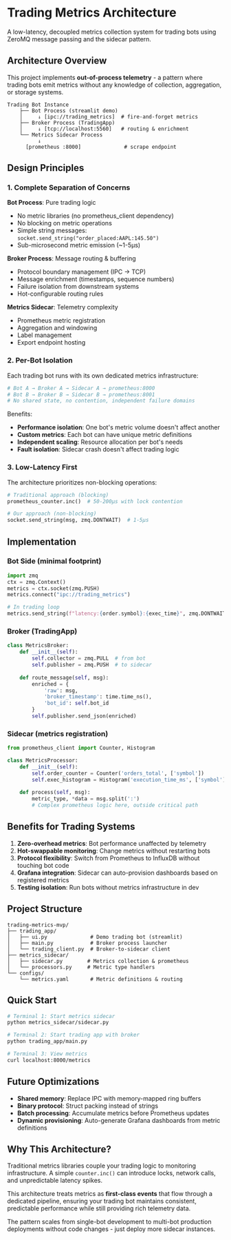 # Trading Metrics Architecture

A low-latency, decoupled metrics collection system for trading bots using ZeroMQ message passing and the sidecar pattern.

## Architecture Overview

This project implements **out-of-process telemetry** - a pattern where trading bots emit metrics without any knowledge of collection, aggregation, or storage systems.

```
Trading Bot Instance
    ├── Bot Process (streamlit demo)
    │     ↓ [ipc://trading_metrics]  # fire-and-forget metrics
    ├── Broker Process (TradingApp)
    │     ↓ [tcp://localhost:5560]   # routing & enrichment
    └── Metrics Sidecar Process
          ↓
      [prometheus :8000]              # scrape endpoint
```

## Design Principles

### 1. Complete Separation of Concerns

**Bot Process**: Pure trading logic
- No metric libraries (no prometheus_client dependency)
- No blocking on metric operations
- Simple string messages: `socket.send_string("order_placed:AAPL:145.50")`
- Sub-microsecond metric emission (~1-5μs)

**Broker Process**: Message routing & buffering
- Protocol boundary management (IPC → TCP)
- Message enrichment (timestamps, sequence numbers)
- Failure isolation from downstream systems
- Hot-configurable routing rules

**Metrics Sidecar**: Telemetry complexity
- Prometheus metric registration
- Aggregation and windowing
- Label management
- Export endpoint hosting

### 2. Per-Bot Isolation

Each trading bot runs with its own dedicated metrics infrastructure:

```python
# Bot A → Broker A → Sidecar A → prometheus:8000
# Bot B → Broker B → Sidecar B → prometheus:8001
# No shared state, no contention, independent failure domains
```

Benefits:
- **Performance isolation**: One bot's metric volume doesn't affect another
- **Custom metrics**: Each bot can have unique metric definitions
- **Independent scaling**: Resource allocation per bot's needs
- **Fault isolation**: Sidecar crash doesn't affect trading logic

### 3. Low-Latency First

The architecture prioritizes non-blocking operations:

```python
# Traditional approach (blocking)
prometheus_counter.inc()  # 50-200μs with lock contention

# Our approach (non-blocking)
socket.send_string(msg, zmq.DONTWAIT)  # 1-5μs
```

## Implementation

### Bot Side (minimal footprint)
```python
import zmq
ctx = zmq.Context()
metrics = ctx.socket(zmq.PUSH)
metrics.connect("ipc://trading_metrics")

# In trading loop
metrics.send_string(f"latency:{order.symbol}:{exec_time}", zmq.DONTWAIT)
```

### Broker (TradingApp)
```python
class MetricsBroker:
    def __init__(self):
        self.collector = zmq.PULL  # from bot
        self.publisher = zmq.PUSH  # to sidecar
        
    def route_message(self, msg):
        enriched = {
            'raw': msg,
            'broker_timestamp': time.time_ns(),
            'bot_id': self.bot_id
        }
        self.publisher.send_json(enriched)
```

### Sidecar (metrics registration)
```python
from prometheus_client import Counter, Histogram

class MetricsProcessor:
    def __init__(self):
        self.order_counter = Counter('orders_total', ['symbol'])
        self.exec_histogram = Histogram('execution_time_ms', ['symbol'])
        
    def process(self, msg):
        metric_type, *data = msg.split(':')
        # Complex prometheus logic here, outside critical path
```

## Benefits for Trading Systems

1. **Zero-overhead metrics**: Bot performance unaffected by telemetry
2. **Hot-swappable monitoring**: Change metrics without restarting bots
3. **Protocol flexibility**: Switch from Prometheus to InfluxDB without touching bot code
4. **Grafana integration**: Sidecar can auto-provision dashboards based on registered metrics
5. **Testing isolation**: Run bots without metrics infrastructure in dev

## Project Structure

```
trading-metrics-mvp/
├── trading_app/
│   ├── ui.py              # Demo trading bot (streamlit)
│   ├── main.py            # Broker process launcher
│   └── trading_client.py  # Broker-to-sidecar client
├── metrics_sidecar/
│   ├── sidecar.py        # Metrics collection & prometheus
│   └── processors.py     # Metric type handlers
└── configs/
    └── metrics.yaml       # Metric definitions & routing
```

## Quick Start

```bash
# Terminal 1: Start metrics sidecar
python metrics_sidecar/sidecar.py

# Terminal 2: Start trading app with broker
python trading_app/main.py

# Terminal 3: View metrics
curl localhost:8000/metrics
```

## Future Optimizations

- **Shared memory**: Replace IPC with memory-mapped ring buffers
- **Binary protocol**: Struct packing instead of strings
- **Batch processing**: Accumulate metrics before Prometheus updates
- **Dynamic provisioning**: Auto-generate Grafana dashboards from metric definitions

## Why This Architecture?

Traditional metrics libraries couple your trading logic to monitoring infrastructure. A simple `counter.inc()` can introduce locks, network calls, and unpredictable latency spikes.

This architecture treats metrics as **first-class events** that flow through a dedicated pipeline, ensuring your trading bot maintains consistent, predictable performance while still providing rich telemetry data.

The pattern scales from single-bot development to multi-bot production deployments without code changes - just deploy more sidecar instances.
